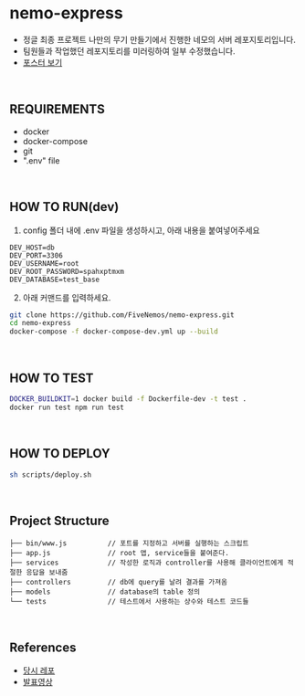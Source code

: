 # nemo-express
- 정글 최종 프로젝트 나만의 무기 만들기에서 진행한 네모의 서버 레포지토리입니다.
- 팀원들과 작업했던 레포지토리를 미러링하여 일부 수정했습니다.
- [포스터 보기](https://github.com/gon2gon2/nemo-server/blob/main/assets/%ED%8F%AC%EC%8A%A4%ED%84%B0-pdf.pdf)

<br/>

## REQUIREMENTS
- docker
- docker-compose
- git
- ".env" file

<br/>

## HOW TO RUN(dev)
1. config 폴더 내에 .env 파일을 생성하시고, 아래 내용을 붙여넣어주세요
```
DEV_HOST=db
DEV_PORT=3306
DEV_USERNAME=root
DEV_ROOT_PASSWORD=spahxptmxm
DEV_DATABASE=test_base
```
2. 아래 커맨드를 입력하세요.
```bash
git clone https://github.com/FiveNemos/nemo-express.git
cd nemo-express
docker-compose -f docker-compose-dev.yml up --build
```

<br/>

## HOW TO TEST
```bash
DOCKER_BUILDKIT=1 docker build -f Dockerfile-dev -t test .
docker run test npm run test
```

<br/>

## HOW TO DEPLOY
```bash
sh scripts/deploy.sh
```

<br/>

## Project Structure
```
├── bin/www.js          // 포트를 지정하고 서버를 실행하는 스크립트
├── app.js              // root 앱, service들을 붙여준다.
├── services            // 작성한 로직과 controller를 사용해 클라이언트에게 적절한 응답을 보내줌
├── controllers         // db에 query를 날려 결과를 가져옴
├── models              // database의 table 정의
└── tests               // 테스트에서 사용하는 상수와 테스트 코드들
```

<br/>

## References
- [당시 레포](https://github.com/FiveNemos/nemo-express)
- [발표영상](https://youtu.be/_I6NU67zvJQ)
